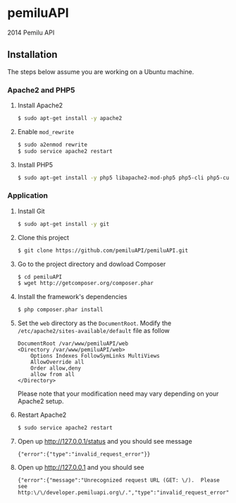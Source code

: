 # pemiluAPI

2014 Pemilu API

## Installation

The steps below assume you are working on a Ubuntu machine.

### Apache2 and PHP5

1. Install Apache2

    ```bash
	$ sudo apt-get install -y apache2
	```
1. Enable `mod_rewrite`

	```bash
	$ sudo a2enmod rewrite
	$ sudo service apache2 restart
	```

1. Install PHP5

    ```bash
    $ sudo apt-get install -y php5 libapache2-mod-php5 php5-cli php5-curl
    ```

### Application

1. Install Git

	```bash
	$ sudo apt-get install -y git
	```

1. Clone this project

	```bash
	$ git clone https://github.com/pemiluAPI/pemiluAPI.git
	```

1. Go to the project directory and dowload Composer

    ```bash
    $ cd pemiluAPI
    $ wget http://getcomposer.org/composer.phar
    ```
1. Install the framework's dependencies

    ```bash
    $ php composer.phar install
    ```
1. Set the `web` directory as the `DocumentRoot`. Modify the `/etc/apache2/sites-available/default` file as follow

	```
	DocumentRoot /var/www/pemiluAPI/web
	<Directory /var/www/pemiluAPI/web>
        Options Indexes FollowSymLinks MultiViews
        AllowOverride all
        Order allow,deny
        allow from all
    </Directory>
	```

	Please note that your modification need may vary depending on your Apache2 setup.

1. Restart Apache2

	```bash
	$ sudo service apache2 restart
	```

1. Open up http://127.0.0.1/status and you should see message

	```
	{"error":{"type":"invalid_request_error"}}
	```

1. Open up http://127.0.0.1 and you should see

	```
	{"error":{"message":"Unrecognized request URL (GET: \/).  Please see http:\/\/developer.pemiluapi.org\/.","type":"invalid_request_error"}}
	```